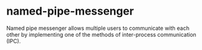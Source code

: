 # named-pipe-messenger
Named pipe messenger allows multiple users to communicate with each other by implementing one of the methods of inter-process communication (IPC).
